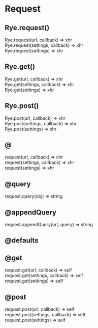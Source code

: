 Request
==================

Rye.request()
------------------
<div class="api">
    Rye.request(url, callback) <span>⇒ xhr</span><br>
    Rye.request(settings, callback) <span>⇒ xhr</span><br>
    Rye.request(settings) <span>⇒ xhr</span><br>
</div>


Rye.get()
------------------
<div class="api">
    Rye.get(url, callback) <span>⇒ xhr</span><br>
    Rye.get(settings, callback) <span>⇒ xhr</span><br>
    Rye.get(settings) <span>⇒ xhr</span><br>
</div>


Rye.post()
------------------
<div class="api">
    Rye.post(url, callback) <span>⇒ xhr</span><br>
    Rye.post(settings, callback) <span>⇒ xhr</span><br>
    Rye.post(settings) <span>⇒ xhr</span><br>
</div>


@
------------------
<div class="api">
    request(url, callback) <span>⇒ xhr</span><br>
    request(settings, callback) <span>⇒ xhr</span><br>
    request(settings) <span>⇒ xhr</span><br>
</div>


@query
------------------
<div class="api">
    request.query(obj) <span>⇒ string</span><br>
</div>


@appendQuery
------------------
<div class="api">
    request.appendQuery(url, query) <span>⇒ string</span><br>
</div>


@defaults
------------------



@get
------------------
<div class="api">
    request.get(url, callback) <span>⇒ self</span><br>
    request.get(settings, callback) <span>⇒ self</span><br>
    request.get(settings) <span>⇒ self</span><br>
</div>


@post
------------------
<div class="api">
    request.post(url, callback) <span>⇒ self</span><br>
    request.post(settings, callback) <span>⇒ self</span><br>
    request.post(settings) <span>⇒ self</span><br>
</div>

